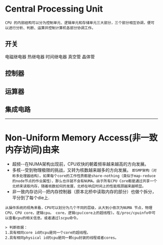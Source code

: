 # Central Processing Unit
`CPU 的内部结构可以分为控制单元、逻辑单元和存储单元三大部分，三个部分相互协调，便可以进行分析、判断、运算并控制计算机各部分协调工作。`
## 开关
电磁继电器
热继电器
时间继电器
真空管
晶体管
## 控制器

## 运算器

## 集成电路
---
# Non-Uniform Memory Access(非一致内存访问)由来
* 超频--在NUMA架构出现前，CPU欢快的朝着频率越来越高的方向发展。
* 多核--受到物理极限的挑战，又转为核数越来越多的方向发展。 
`即SMP架构（对称多处理器结构）。如果每个core的工作性质都是share-nothing（类似于map-reduce的node节点的作业属性），那么也许就不会有NUMA。由于所有CPU Core都是通过共享一个北桥来读取内存，随着核数如何的发展，北桥在响应时间上的性能瓶颈越来越明显。`
* 非一致内存访问--把内存控制器（原本北桥中读取内存的部分）也做个拆分，平分到了每个die上.
```
从操作系统的视角来看，CPU可以划分为几个不同的层级，从大到小依次为NUMA 节点，物理CPU，CPU core，逻辑cpu。 core，逻辑cpu(core上的超线程)。在/proc/cpuinfo中可以查看cpu的相关信息。或者通过lscpu命令。

> 判断依据：
1.具有相同core id的cpu是同一个core的超线程。
2.具有相同physical id的cpu是同一颗cpu封装的线程或者cores。
```
